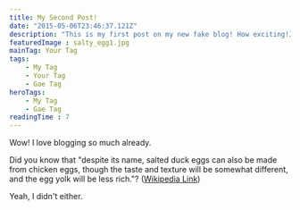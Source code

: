 ```yaml
---
title: My Second Post!
date: "2015-05-06T23:46:37.121Z"
description: "This is my first post on my new fake blog! How exciting!I'm sure I'll write a lot more interesting things in the future."
featuredImage : salty_egg1.jpg
mainTag: Your Tag
tags: 
    - My Tag
    - Your Tag
    - Gae Tag
heroTags:
    - My Tag
    - Gae Tag
readingTime : 7
---
```


Wow! I love blogging so much already.

Did you know that "despite its name, salted duck eggs can also be made from
chicken eggs, though the taste and texture will be somewhat different, and the
egg yolk will be less rich."?
([Wikipedia Link](https://en.wikipedia.org/wiki/Salted_duck_egg))

Yeah, I didn't either.
